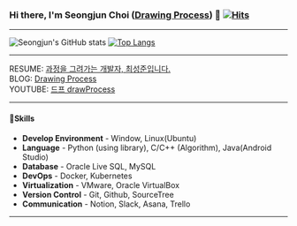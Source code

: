 ### Hi there, I'm Seongjun Choi ([Drawing Process](https://csj000714.tistory.com/)) 👋 [![Hits](https://hits.seeyoufarm.com/api/count/incr/badge.svg?url=https%3A%2F%2Fgithub.com%2FDrawingProcess%2F&count_bg=%2379C83D&title_bg=%23555555&icon=&icon_color=%23E7E7E7&title=hits&edge_flat=false)](https://hits.seeyoufarm.com)

***

<!--
**seongjunChoi0714/seongjunChoi0714** is a ✨ _special_ ✨ repository because its `README.md` (this file) appears on your GitHub profile.

Here are some ideas to get you started:

- 🔭 I’m currently working on ...
- 🌱 I’m currently learning ...
- 👯 I’m looking to collaborate on ...
- 🤔 I’m looking for help with ...
- 💬 Ask me about ...
- 📫 How to reach me: ...
- 😄 Pronouns: ...
- ⚡ Fun fact: ...
-->
![Seongjun's GitHub stats](https://github-readme-stats.vercel.app/api?username=DrawingProcess&count_private=true&show_icons=true&theme=radical)
[![Top Langs](https://github-readme-stats.vercel.app/api/top-langs/?username=DrawingProcess&layout=compact)](https://github.com/anuraghazra/github-readme-stats)
***
RESUME: [과정을 그려가는 개발자, 최성준입니다.](https://www.notion.so/65e5dbbaeeb841f48dfc11766dd207ef)<br/>
BLOG: [Drawing Process](https://csj000714.tistory.com/)<br/>
YOUTUBE: [드프 drawProcess](https://www.youtube.com/channel/UC61RSyqJK8I42EyVCSlJCqw)<br/>
***
#### 🌱Skills
- **Develop Environment** - Window, Linux(Ubuntu)
- **Language** - Python (using library), C/C++ (Algorithm), Java(Android Studio)
- **Database** - Oracle Live SQL, MySQL
- **DevOps** - Docker, Kubernetes
- **Virtualization** - VMware, Oracle VirtualBox
- **Version Control** - Git, Github, SourceTree
- **Communication** - Notion, Slack, Asana, Trello
***
